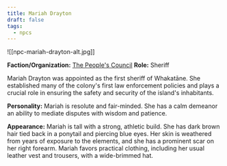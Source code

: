 ```yaml
---
title: Mariah Drayton
draft: false
tags:
  - npcs
---
```

![[npc-mariah-drayton-alt.jpg]]

**Faction/Organization:** [The People's Council](the-peoples-council.md)
**Role:** Sheriff

Mariah Drayton was appointed as the first sheriff of Whakatāne. She established many of the colony's first law enforcement policies and plays a crucial role in ensuring the safety and security of the island's inhabitants.

**Personality:** Mariah is resolute and fair-minded. She has a calm demeanor an ability to mediate disputes with wisdom and patience.

**Appearance:** Mariah is tall with a strong, athletic build. She has dark brown hair tied back in a ponytail and piercing blue eyes. Her skin is weathered from years of exposure to the elements, and she has a prominent scar on her right forearm. Mariah favors practical clothing, including her usual  leather vest and trousers, with a wide-brimmed hat.